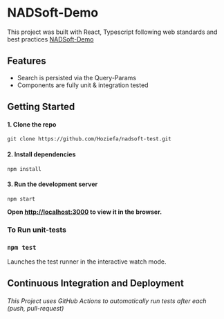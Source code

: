 # NADSoft-Demo

This project was built with React, Typescript following web standards and best practices
[NADSoft-Demo](https://nadsoft-demo.netlify.app)

## Features

* Search is persisted via the Query-Params
* Components are fully unit & integration tested

## Getting Started

#### 1. Clone the repo
`git clone https://github.com/Hoziefa/nadsoft-test.git`

#### 2. Install dependencies

`npm install`

#### 3. Run the development server

`npm start`

**Open [http://localhost:3000](http://localhost:3000) to view it in the browser.**

### To Run unit-tests

### `npm test`

Launches the test runner in the interactive watch mode.

## Continuous Integration and Deployment

###### This Project uses GitHub Actions to automatically run tests after each (push, pull-request)
